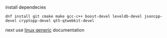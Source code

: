 
install dependecies

```
dnf install git cmake make gcc-c++ boost-devel leveldb-devel jsoncpp-devel cryptopp-devel qt5-qtwebkit-devel
```


next use [linux generic](linux_generic.md) documentation
